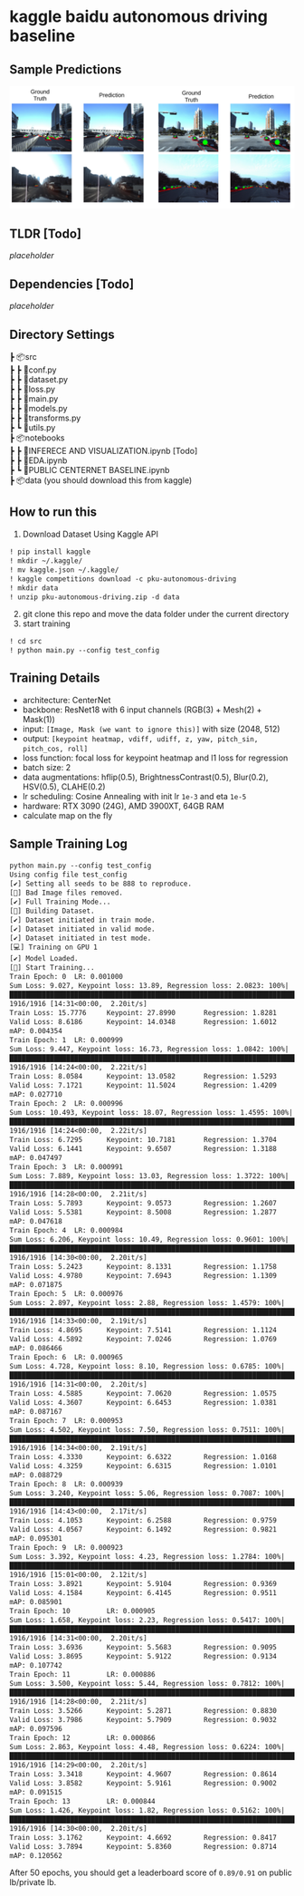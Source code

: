 # kaggle baidu autonomous driving baseline

## Sample Predictions
<img src='https://github.com/sin1012/kaggle_baidu_autonomous_driving/blob/main/images/sample_predictions.png'>

## TLDR [Todo]
_placeholder_

## Dependencies [Todo]
_placeholder_

## Directory Settings
┣ 📦src  
┣ ┣ 📜conf.py  
┣ ┣ 📜dataset.py  
┣ ┣ 📜loss.py  
┣ ┣ 📜main.py  
┣ ┣ 📜models.py  
┣ ┣ 📜transforms.py   
┣ ┗ 📜utils.py    
┣ 📦notebooks  
┣ ┣ 📜INFERECE AND VISUALIZATION.ipynb [Todo]  
┣ ┣ 📜EDA.ipynb  
┣ ┗ 📜PUBLIC CENTERNET BASELINE.ipynb  
┣ 📦data (you should download this from kaggle)

## How to run this 
1. Download Dataset Using Kaggle API
```
! pip install kaggle
! mkdir ~/.kaggle/
! mv kaggle.json ~/.kaggle/
! kaggle competitions download -c pku-autonomous-driving
! mkdir data
! unzip pku-autonomous-driving.zip -d data
```
2. git clone this repo and move the data folder under the current directory
3. start training
```
! cd src
! python main.py --config test_config
```

## Training Details 
- architecture: CenterNet
- backbone: ResNet18 with 6 input channels (RGB(3) + Mesh(2) + Mask(1))
- input: `[Image, Mask (we want to ignore this)]` with size (2048, 512)
- output: `[keypoint heatmap, vdiff, udiff, z, yaw, pitch_sin, pitch_cos, roll]`
- loss function: focal loss for keypoint heatmap and l1 loss for regression
- batch size: 2
- data augmentations: hflip(0.5), BrightnessContrast(0.5), Blur(0.2), HSV(0.5), CLAHE(0.2)
- lr scheduling: Cosine Annealing with init lr `1e-3` and eta `1e-5`
- hardware: RTX 3090 (24G), AMD 3900XT, 64GB RAM
- calculate map on the fly

## Sample Training Log
```
python main.py --config test_config
Using config file test_config
[✔️] Setting all seeds to be 888 to reproduce.
[🐻] Bad Image files removed.
[✔️] Full Training Mode...
[🐶] Building Dataset.
[✔️] Dataset initiated in train mode.
[✔️] Dataset initiated in valid mode.
[✔️] Dataset initiated in test mode.
[💻] Training on GPU 1
[✔️] Model Loaded.
[🚀] Start Training...
Train Epoch: 0  LR: 0.001000
Sum Loss: 9.027, Keypoint loss: 13.89, Regression loss: 2.0823: 100%|███████████████████████████████████████████████████████████████████████████████████████████████████████████████████| 1916/1916 [14:31<00:00,  2.20it/s]
Train Loss: 15.7776     Keypoint: 27.8990       Regression: 1.8281
Valid Loss: 8.6186      Keypoint: 14.0348       Regression: 1.6012      mAP: 0.004354
Train Epoch: 1  LR: 0.000999
Sum Loss: 9.447, Keypoint loss: 16.73, Regression loss: 1.0842: 100%|████████████████████████████████████████████████████████████████████████████████████████████████████████████████████████████████████████████████████████████████████████████████████████| 1916/1916 [14:24<00:00,  2.22it/s]
Train Loss: 8.0584      Keypoint: 13.0582       Regression: 1.5293
Valid Loss: 7.1721      Keypoint: 11.5024       Regression: 1.4209      mAP: 0.027710
Train Epoch: 2  LR: 0.000996
Sum Loss: 10.493, Keypoint loss: 18.07, Regression loss: 1.4595: 100%|███████████████████████████████████████████████████████████████████████████████████████████████████████████████████████████████████████████████████████████████████████████████████████| 1916/1916 [14:24<00:00,  2.22it/s]
Train Loss: 6.7295      Keypoint: 10.7181       Regression: 1.3704
Valid Loss: 6.1441      Keypoint: 9.6507        Regression: 1.3188      mAP: 0.047497
Train Epoch: 3  LR: 0.000991
Sum Loss: 7.889, Keypoint loss: 13.03, Regression loss: 1.3722: 100%|████████████████████████████████████████████████████████████████████████████████████████████████████████████████████████████████████████████████████████████████████████████████████████| 1916/1916 [14:28<00:00,  2.21it/s]
Train Loss: 5.7893      Keypoint: 9.0573        Regression: 1.2607
Valid Loss: 5.5381      Keypoint: 8.5008        Regression: 1.2877      mAP: 0.047618
Train Epoch: 4  LR: 0.000984
Sum Loss: 6.206, Keypoint loss: 10.49, Regression loss: 0.9601: 100%|████████████████████████████████████████████████████████████████████████████████████████████████████████████████████████████████████████████████████████████████████████████████████████| 1916/1916 [14:30<00:00,  2.20it/s]
Train Loss: 5.2423      Keypoint: 8.1331        Regression: 1.1758
Valid Loss: 4.9780      Keypoint: 7.6943        Regression: 1.1309      mAP: 0.071875
Train Epoch: 5  LR: 0.000976
Sum Loss: 2.897, Keypoint loss: 2.88, Regression loss: 1.4579: 100%|█████████████████████████████████████████████████████████████████████████████████████████████████████████████████████████████████████████████████████████████████████████████████████████| 1916/1916 [14:33<00:00,  2.19it/s]
Train Loss: 4.8695      Keypoint: 7.5141        Regression: 1.1124
Valid Loss: 4.5892      Keypoint: 7.0246        Regression: 1.0769      mAP: 0.086466
Train Epoch: 6  LR: 0.000965
Sum Loss: 4.728, Keypoint loss: 8.10, Regression loss: 0.6785: 100%|█████████████████████████████████████████████████████████████████████████████████████████████████████████████████████████████████████████████████████████████████████████████████████████| 1916/1916 [14:31<00:00,  2.20it/s]
Train Loss: 4.5885      Keypoint: 7.0620        Regression: 1.0575
Valid Loss: 4.3607      Keypoint: 6.6453        Regression: 1.0381      mAP: 0.087167
Train Epoch: 7  LR: 0.000953
Sum Loss: 4.502, Keypoint loss: 7.50, Regression loss: 0.7511: 100%|█████████████████████████████████████████████████████████████████████████████████████████████████████████████████████████████████████████████████████████████████████████████████████████| 1916/1916 [14:34<00:00,  2.19it/s]
Train Loss: 4.3330      Keypoint: 6.6322        Regression: 1.0168
Valid Loss: 4.3259      Keypoint: 6.6315        Regression: 1.0101      mAP: 0.088729
Train Epoch: 8  LR: 0.000939
Sum Loss: 3.240, Keypoint loss: 5.06, Regression loss: 0.7087: 100%|█████████████████████████████████████████████████████████████████████████████████████████████████████████████████████████████████████████████████████████████████████████████████████████| 1916/1916 [14:43<00:00,  2.17it/s]
Train Loss: 4.1053      Keypoint: 6.2588        Regression: 0.9759
Valid Loss: 4.0567      Keypoint: 6.1492        Regression: 0.9821      mAP: 0.095301
Train Epoch: 9  LR: 0.000923
Sum Loss: 3.392, Keypoint loss: 4.23, Regression loss: 1.2784: 100%|█████████████████████████████████████████████████████████████████████████████████████████████████████████████████████████████████████████████████████████████████████████████████████████| 1916/1916 [15:01<00:00,  2.12it/s]
Train Loss: 3.8921      Keypoint: 5.9104        Regression: 0.9369
Valid Loss: 4.1584      Keypoint: 6.4145        Regression: 0.9511      mAP: 0.085901
Train Epoch: 10         LR: 0.000905
Sum Loss: 1.658, Keypoint loss: 2.23, Regression loss: 0.5417: 100%|█████████████████████████████████████████████████████████████████████████████████████████████████████████████████████████████████████████████████████████████████████████████████████████| 1916/1916 [14:31<00:00,  2.20it/s]
Train Loss: 3.6936      Keypoint: 5.5683        Regression: 0.9095
Valid Loss: 3.8695      Keypoint: 5.9122        Regression: 0.9134      mAP: 0.107742
Train Epoch: 11         LR: 0.000886
Sum Loss: 3.500, Keypoint loss: 5.44, Regression loss: 0.7812: 100%|█████████████████████████████████████████████████████████████████████████████████████████████████████████████████████████████████████████████████████████████████████████████████████████| 1916/1916 [14:28<00:00,  2.21it/s]
Train Loss: 3.5266      Keypoint: 5.2871        Regression: 0.8830
Valid Loss: 3.7986      Keypoint: 5.7909        Regression: 0.9032      mAP: 0.097596
Train Epoch: 12         LR: 0.000866
Sum Loss: 2.863, Keypoint loss: 4.48, Regression loss: 0.6224: 100%|█████████████████████████████████████████████████████████████████████████████████████████████████████████████████████████████████████████████████████████████████████████████████████████| 1916/1916 [14:29<00:00,  2.20it/s]
Train Loss: 3.3418      Keypoint: 4.9607        Regression: 0.8614
Valid Loss: 3.8582      Keypoint: 5.9161        Regression: 0.9002      mAP: 0.091515
Train Epoch: 13         LR: 0.000844
Sum Loss: 1.426, Keypoint loss: 1.82, Regression loss: 0.5162: 100%|█████████████████████████████████████████████████████████████████████████████████████████████████████████████████████████████████████████████████████████████████████████████████████████| 1916/1916 [14:30<00:00,  2.20it/s]
Train Loss: 3.1762      Keypoint: 4.6692        Regression: 0.8417
Valid Loss: 3.7894      Keypoint: 5.8360        Regression: 0.8714      mAP: 0.120562
```
After 50 epochs, you should get a leaderboard score of `0.89/0.91` on public lb/private lb.
